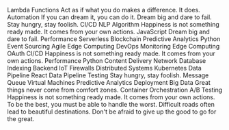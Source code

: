Lambda Functions Act as if what you do makes a difference. It does. Automation If you can dream it, you can do it. Dream big and dare to fail. Stay hungry, stay foolish. CI/CD NLP Algorithm Happiness is not something ready made. It comes from your own actions.
JavaScript Dream big and dare to fail. Performance Serverless Blockchain Predictive Analytics Python Event Sourcing Agile Edge Computing
DevOps Monitoring Edge Computing OAuth CI/CD
Happiness is not something ready made. It comes from your own actions. Performance Python Content Delivery Network Database Indexing
Backend IoT Firewalls Distributed Systems Kubernetes Data Pipeline React
Data Pipeline Testing Stay hungry, stay foolish. Message Queue Virtual Machines Predictive Analytics Deployment Big Data Great things never come from comfort zones. Container Orchestration A/B Testing Happiness is not something ready made. It comes from your own actions. To be the best, you must be able to handle the worst. Difficult roads often lead to beautiful destinations. Don't be afraid to give up the good to go for the great.

